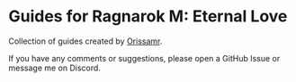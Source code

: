 # Guides for Ragnarok M: Eternal Love
Collection of guides created by [Orissamr](https://youtube.com/@Orissamr).

If you have any comments or suggestions, please open a GitHub Issue or message
me on Discord.
